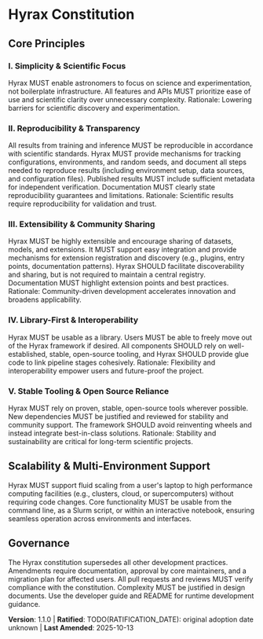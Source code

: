 # Hyrax Constitution


## Core Principles

### I. Simplicity & Scientific Focus
Hyrax MUST enable astronomers to focus on science and experimentation, not boilerplate infrastructure. All features and APIs MUST prioritize ease of use and scientific clarity over unnecessary complexity.
Rationale: Lowering barriers for scientific discovery and experimentation.

### II. Reproducibility & Transparency
All results from training and inference MUST be reproducible in accordance with scientific standards. Hyrax MUST provide mechanisms for tracking configurations, environments, and random seeds, and document all steps needed to reproduce results (including environment setup, data sources, and configuration files). Published results MUST include sufficient metadata for independent verification. Documentation MUST clearly state reproducibility guarantees and limitations.
Rationale: Scientific results require reproducibility for validation and trust.

### III. Extensibility & Community Sharing
Hyrax MUST be highly extensible and encourage sharing of datasets, models, and extensions. It MUST support easy integration and provide mechanisms for extension registration and discovery (e.g., plugins, entry points, documentation patterns). Hyrax SHOULD facilitate discoverability and sharing, but is not required to maintain a central registry. Documentation MUST highlight extension points and best practices.
Rationale: Community-driven development accelerates innovation and broadens applicability.

### IV. Library-First & Interoperability
Hyrax MUST be usable as a library. Users MUST be able to freely move out of the Hyrax framework if desired. All components SHOULD rely on well-established, stable, open-source tooling, and Hyrax SHOULD provide glue code to link pipeline stages cohesively.
Rationale: Flexibility and interoperability empower users and future-proof the project.

### V. Stable Tooling & Open Source Reliance
Hyrax MUST rely on proven, stable, open-source tools wherever possible. New dependencies MUST be justified and reviewed for stability and community support. The framework SHOULD avoid reinventing wheels and instead integrate best-in-class solutions.
Rationale: Stability and sustainability are critical for long-term scientific projects.


## Scalability & Multi-Environment Support
Hyrax MUST support fluid scaling from a user's laptop to high performance computing facilities (e.g., clusters, cloud, or supercomputers) without requiring code changes. Core functionality MUST be usable from the command line, as a Slurm script, or within an interactive notebook, ensuring seamless operation across environments and interfaces.


## Governance
The Hyrax constitution supersedes all other development practices. Amendments require documentation, approval by core maintainers, and a migration plan for affected users. All pull requests and reviews MUST verify compliance with the constitution. Complexity MUST be justified in design documents. Use the developer guide and README for runtime development guidance.

**Version**: 1.1.0 | **Ratified**: TODO(RATIFICATION_DATE): original adoption date unknown | **Last Amended**: 2025-10-13
<!--
Sync Impact Report
Version change: 1.0.0 → 1.1.0
Modified principles: All replaced with Hyrax-specific principles
Added sections: Scientific Reproducibility, Extensibility & Community
Templates requiring updates: plan-template.md ✅, spec-template.md ✅, tasks-template.md ✅
Follow-up TODOs: RATIFICATION_DATE (unknown, needs confirmation)
-->